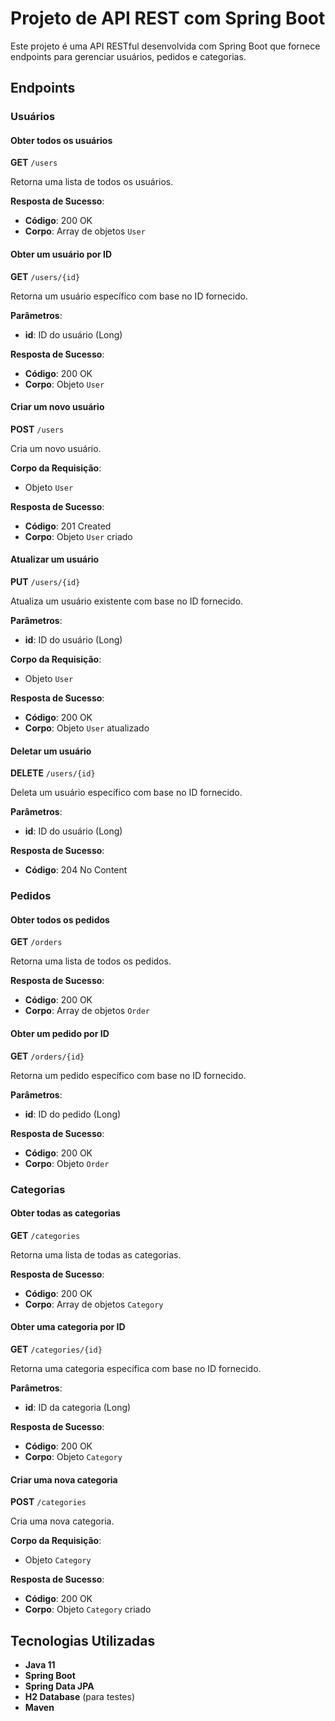 # Projeto de API REST com Spring Boot

Este projeto é uma API RESTful desenvolvida com Spring Boot que fornece endpoints para gerenciar usuários, pedidos e categorias.

## Endpoints

### Usuários

#### Obter todos os usuários

**GET** `/users`

Retorna uma lista de todos os usuários.

**Resposta de Sucesso**:
- **Código**: 200 OK
- **Corpo**: Array de objetos `User`

#### Obter um usuário por ID

**GET** `/users/{id}`

Retorna um usuário específico com base no ID fornecido.

**Parâmetros**:
- **id**: ID do usuário (Long)

**Resposta de Sucesso**:
- **Código**: 200 OK
- **Corpo**: Objeto `User`

#### Criar um novo usuário

**POST** `/users`

Cria um novo usuário.

**Corpo da Requisição**:
- Objeto `User`

**Resposta de Sucesso**:
- **Código**: 201 Created
- **Corpo**: Objeto `User` criado

#### Atualizar um usuário

**PUT** `/users/{id}`

Atualiza um usuário existente com base no ID fornecido.

**Parâmetros**:
- **id**: ID do usuário (Long)

**Corpo da Requisição**:
- Objeto `User`

**Resposta de Sucesso**:
- **Código**: 200 OK
- **Corpo**: Objeto `User` atualizado

#### Deletar um usuário

**DELETE** `/users/{id}`

Deleta um usuário específico com base no ID fornecido.

**Parâmetros**:
- **id**: ID do usuário (Long)

**Resposta de Sucesso**:
- **Código**: 204 No Content

### Pedidos

#### Obter todos os pedidos

**GET** `/orders`

Retorna uma lista de todos os pedidos.

**Resposta de Sucesso**:
- **Código**: 200 OK
- **Corpo**: Array de objetos `Order`

#### Obter um pedido por ID

**GET** `/orders/{id}`

Retorna um pedido específico com base no ID fornecido.

**Parâmetros**:
- **id**: ID do pedido (Long)

**Resposta de Sucesso**:
- **Código**: 200 OK
- **Corpo**: Objeto `Order`

### Categorias

#### Obter todas as categorias

**GET** `/categories`

Retorna uma lista de todas as categorias.

**Resposta de Sucesso**:
- **Código**: 200 OK
- **Corpo**: Array de objetos `Category`

#### Obter uma categoria por ID

**GET** `/categories/{id}`

Retorna uma categoria específica com base no ID fornecido.

**Parâmetros**:
- **id**: ID da categoria (Long)

**Resposta de Sucesso**:
- **Código**: 200 OK
- **Corpo**: Objeto `Category`

#### Criar uma nova categoria

**POST** `/categories`

Cria uma nova categoria.

**Corpo da Requisição**:
- Objeto `Category`

**Resposta de Sucesso**:
- **Código**: 200 OK
- **Corpo**: Objeto `Category` criado

## Tecnologias Utilizadas

- **Java 11**
- **Spring Boot**
- **Spring Data JPA**
- **H2 Database** (para testes)
- **Maven**


